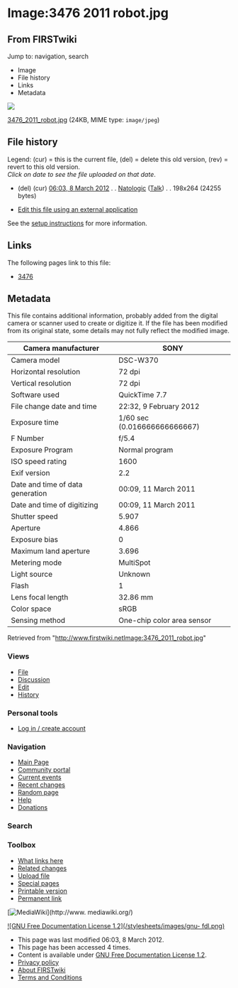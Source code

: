 # Image:3476 2011 robot.jpg

## From FIRSTwiki

Jump to: navigation, search

- Image
- File history
- Links
- Metadata

![](/media/d/d6/3476_2011_robot.jpg)

[3476_2011_robot.jpg](/media/d/d6/3476_2011_robot.jpg "3476 2011 robot.jpg") (24KB, MIME type: `image/jpeg`)

## File history

Legend: (cur) = this is the current file, (del) = delete this old version, (rev) = revert to this old version.<br>
_Click on date to see the file uploaded on that date_.

- (del) (cur) [06:03, 8 March 2012](/media/d/d6/3476_2011_robot.jpg "/media/d/d6/3476 2011 robot.jpg") . . [Natologic](/index.php?title=User:Natologic&action=edit "User:Natologic") ([Talk](User_talk:Natologic "User talk:Natologic")) . . 198x264 (24255 bytes)

- [Edit this file using an external application](/index.php?title=Image:3476_2011_robot.jpg&action=edit&externaledit=true&mode=file "Image:3476 2011 robot.jpg")

See the [setup instructions](http://meta.wikimedia.org/wiki/Help:External_editors "http://meta.wikimedia.org/wiki/Help:External_editors") for more information.

## Links

The following pages link to this file:

- [3476](3476 "3476")

## Metadata

This file contains additional information, probably added from the digital camera or scanner used to create or digitize it. If the file has been modified from its original state, some details may not fully reflect the modified image.

Camera manufacturer              | SONY
-------------------------------- | ----------------------------
Camera model                     | DSC-W370
Horizontal resolution            | 72 dpi
Vertical resolution              | 72 dpi
Software used                    | QuickTime 7.7
File change date and time        | 22:32, 9 February 2012
Exposure time                    | 1/60 sec (0.016666666666667)
F Number                         | f/5.4
Exposure Program                 | Normal program
ISO speed rating                 | 1600
Exif version                     | 2.2
Date and time of data generation | 00:09, 11 March 2011
Date and time of digitizing      | 00:09, 11 March 2011
Shutter speed                    | 5.907
Aperture                         | 4.866
Exposure bias                    | 0
Maximum land aperture            | 3.696
Metering mode                    | MultiSpot
Light source                     | Unknown
Flash                            | 1
Lens focal length                | 32.86 mm
Color space                      | sRGB
Sensing method                   | One-chip color area sensor

Retrieved from "<http://www.firstwiki.netImage:3476_2011_robot.jpg>"

### Views

- [File](Image:3476_2011_robot.jpg)
- [Discussion](/index.php?title=Image_talk:3476_2011_robot.jpg&action=edit)
- [Edit](/index.php?title=Image:3476_2011_robot.jpg&action=edit)
- [History](/index.php?title=Image:3476_2011_robot.jpg&action=history)

### Personal tools

- [Log in / create account](/index.php?title=Special:Userlogin&returnto=Image:3476_2011_robot.jpg)

[](Main_Page "Main Page")

### Navigation

- [Main Page](Main_Page)
- [Community portal](FIRSTwiki:Community_portal)
- [Current events](Current_events)
- [Recent changes](Special:Recentchanges)
- [Random page](Special:Random)
- [Help](FIRSTwiki:Help)
- [Donations](FIRSTwiki:Site_support)

### Search

### Toolbox

- [What links here](Special:Whatlinkshere/Image:3476_2011_robot.jpg)
- [Related changes](Special:Recentchangeslinked/Image:3476_2011_robot.jpg)
- [Upload file](Special:Upload)
- [Special pages](Special:Specialpages)
- [Printable version](/index.php?title=Image:3476_2011_robot.jpg&printable=yes)
- [Permanent link](/index.php?title=Image:3476_2011_robot.jpg&oldid=93126)

[![MediaWiki](/skins/common/images/poweredby_mediawiki_88x31.png)](http://www.
mediawiki.org/)

[![GNU Free Documentation License 1.2](/stylesheets/images/gnu-
fdl.png)](http://www.gnu.org/copyleft/fdl.html)

- This page was last modified 06:03, 8 March 2012.
- This page has been accessed 4 times.
- Content is available under [GNU Free Documentation License 1.2](http://www.gnu.org/copyleft/fdl.html "http://www.gnu.org/copyleft/fdl.html").
- [Privacy policy](FIRSTwiki:Privacy_policy "FIRSTwiki:Privacy policy")
- [About FIRSTwiki](FIRSTwiki:About "FIRSTwiki:About")
- [Terms and Conditions](FIRSTwiki:Terms_and_conditions "FIRSTwiki:Terms and conditions")
